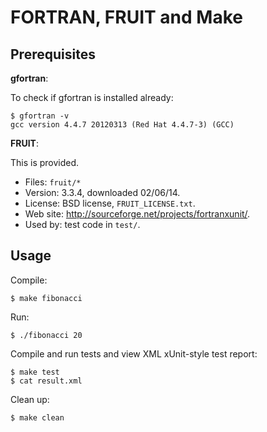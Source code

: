 FORTRAN, FRUIT and Make
=======================

Prerequisites
-------------

**gfortran**:

To check if gfortran is installed already:

```
$ gfortran -v
gcc version 4.4.7 20120313 (Red Hat 4.4.7-3) (GCC) 
```

**FRUIT**:

This is provided.

* Files: `fruit/*`
* Version: 3.3.4, downloaded 02/06/14.
* License: BSD license, `FRUIT_LICENSE.txt`.
* Web site: http://sourceforge.net/projects/fortranxunit/.
* Used by: test code in `test/`.

Usage
-----

Compile:

```
$ make fibonacci
```

Run:

```
$ ./fibonacci 20
```

Compile and run tests and view XML xUnit-style test report:

```
$ make test
$ cat result.xml
```

Clean up:

```
$ make clean
```
